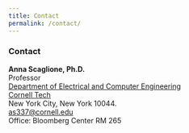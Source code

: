 ```yaml
---
title: Contact
permalink: /contact/
---
```


### Contact
**Anna Scaglione, Ph.D.**\
Professor\
[Department of Electrical and Computer Engineering](https://www.ece.cornell.edu/ece)\
[Cornell Tech](https://www.tech.cornell.edu/)\
New York City, New York 10044.\
<as337@cornell.edu>\
Office: Bloomberg Center RM 265